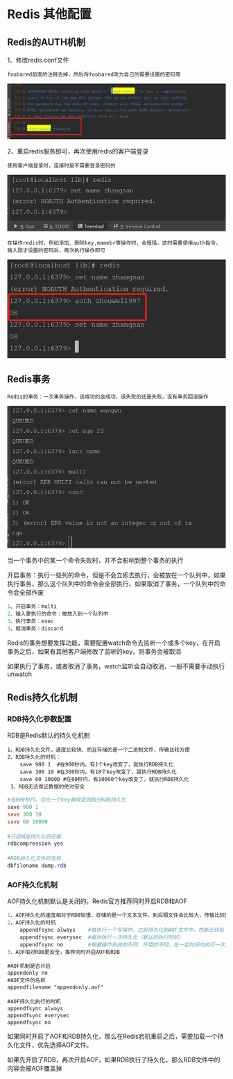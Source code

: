 # Redis 其他配置

## Redis的AUTH机制
1、修改redis.conf文件 

    foobared前面的注释去掉，然后将foobared改为自己的需要设置的密码等
 ![avatar](./assets/密码设置.png)

2、重启redis服务即可，再次使用redis的客户端登录 

    使用客户端登录时，连接时是不需要登录密码的
  ![avatar](./assets/连接1.png) 
  
    在操作redis时，例如添加、删除key,mamebr等操作时，会报错，这时需要使用auth指令，输入刚才设置的密码后，再次执行操作即可
   ![avatar](./assets/连接2.png) 
   

## Redis事务
    
    Redis的事务：一次事务操作，该成功的会成功，该失败的还是失败，没有事务回滚操作
   ![avatar](./assets/事务.png)
   
   当一个事务中的某一个命令失败时，并不会影响到整个事务的执行
   
   开启事务：执行一些列的命令，但是不会立即去执行，会被放在一个队列中，如果执行事务，那么这个队列中的命令会全部执行，如果取消了事务，一个队列中的命令会全部作废
   ``` powershell
   1、开启事务：multi
   2、输入要执行的命令：被放入到一个队列中
   3、执行事务：exec
   4、取消事务：discard
   ```
   Redis的事务想要发挥功能，需要配置watch命令去监听一个或多个key，在开启事务之后，如果有其他客户端修改了监听的key，则事务会被取消
   
   如果执行了事务，或者取消了事务，watch监听会自动取消，一般不需要手动执行unwatch
   
## Redis持久化机制
   
### RDB持久化参数配置
RDB是Redis默认的持久化机制 
```
1、RDB持久化文件，速度比较快，而且存储的是一个二进制文件，传输比较方便
2、RDB持久化的时机：
    save 900 1  #在900秒内，有1个key改变了，就执行RDB持久化
    save 300 10 #在300秒内，有10个key改变了，就执行RDB持久化
    save 60 10000 #在60秒内，有10000个key改变了，就执行RDB持久化
 3、RDB无法保证数据的绝对安全
```

```powershell
#在900秒内，存在一个key被改变则执行RDB持久化
save 900 1
save 300 10
save 60 10000

#开启RDB持久化的压缩
rdbcompression yes
    
#RDB持久化文件的名称
dbfilename dump.rdb
```

### AOF持久化机制
AOF持久化机制默认是关闭的，Redis官方推荐同时开启RDB和AOF 
```powershell
1、AOF持久化的速度相对于RDB较慢，存储的是一个文本文件，到后期文件会比较大，传输比较困难
2、AOF持久化的时机
    appendfsync always    #每执行一个写操作，立即持久化到AOF文件中，性能比较低
    appendfsync everysec  #每秒执行一次持久化（默认的执行时机）
    appendfsync no        #根据操作系统的不同、环境的不同，在一定时间内执行一次持久化
3、AOF相对RDB更安全，推荐同时开启AOF和RDB
```
```shell
#AOF机制是否开启
appendonly no
#AOF文件的名称
appendfilename "appendonly.aof"

#AOF持久化执行的时机
appendfsync always
appendfsync everysec
appendfsync no
```
如果同时开启了AOF和RDB持久化，那么在Redis宕机重启之后，需要加载一个持久化文件，优先选择AOF文件。

如果先开启了RDB，再次开启AOF，如果RDB执行了持久化，那么RDB文件中的内容会被AOF覆盖掉
